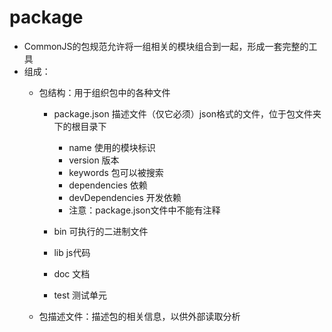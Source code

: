 # package

- CommonJS的包规范允许将一组相关的模块组合到一起，形成一套完整的工具
- 组成：
  - 包结构：用于组织包中的各种文件
    - package.json 描述文件（仅它必须）json格式的文件，位于包文件夹下的根目录下
      - name 使用的模块标识
      - version 版本
      - keywords 包可以被搜索
      - dependencies 依赖
      - devDependencies 开发依赖
      - 注意：package.json文件中不能有注释

    - bin 可执行的二进制文件
    - lib js代码
    - doc 文档
    - test 测试单元

  - 包描述文件：描述包的相关信息，以供外部读取分析
